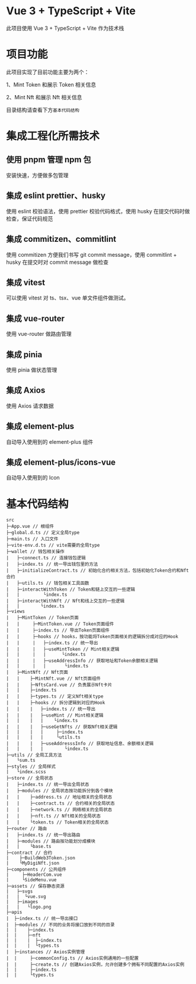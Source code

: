 # Vue 3 + TypeScript + Vite

此项目使用 Vue 3 + TypeScript + Vite 作为技术栈

# 项目功能

此项目实现了目前功能主要为两个：

1、Mint Token 和展示 Token 相关信息

2、Mint Nft 和展示 Nft 相关信息

目录结构请查看下方`基本代码结构`

# 集成工程化所需技术

## 使用 pnpm 管理 npm 包

安装快速，方便做多包管理

## 集成 eslint prettier、husky

使用 eslint 校验语法，使用 prettier 校验代码格式，使用 husky 在提交代码时做检查，保证代码规范

## 集成 commitizen、commitlint

使用 commitizen 方便我们书写 git commit message，使用 commitlint + husky 在提交时对 commit message 做检查

## 集成 vitest

可以使用 vitest 对 ts、tsx、vue 单文件组件做测试。

## 集成 vue-router

使用 vue-router 做路由管理

## 集成 pinia

使用 pinia 做状态管理

## 集成 Axios

使用 Axios 请求数据

## 集成 element-plus

自动导入使用到的 element-plus 组件

## 集成 element-plus/icons-vue

自动导入使用到的 Icon

# 基本代码结构

```
src
├─App.vue // 根组件
├─global.d.ts // 定义全局type
├─main.ts // 入口文件
├─vite-env.d.ts // vite需要的全局type
├─wallet // 钱包相关操作
|   ├─connect.ts // 连接钱包逻辑
|   ├─index.ts // 统一导出钱包里的方法
|   ├─initializeContract.ts // 初始化合约相关方法，包括初始化Token合约和Nft合约
|   ├─utils.ts // 钱包相关工具函数
|   ├─interactWithToken // Token和链上交互的一些逻辑
|   |         └index.ts
|   ├─interactWithNft // Nft和线上交互的一些逻辑
|   |        └index.ts
├─views
|   ├─MintToken // Token页面
|   |     ├─MintToken.vue // Token页面组件
|   |     ├─index.ts // 导出Token页面组件
|   |     ├─hooks // hooks，按功能将Token页面相关的逻辑拆分成对应的Hook
|   |     |   ├─index.ts // 统一导出
|   |     |   ├─useMintToken // Mint相关逻辑
|   |     |   |      └index.ts
|   |     |   ├─useAddressInfo // 获取地址和Token余额相关逻辑
|   |     |   |       └index.ts
|   ├─MintNft // Nft页面
|   |    ├─MintNft.vue // Nft页面组件
|   |    ├─NftsCard.vue // 负责展示Nft卡片
|   |    ├─index.ts
|   |    ├─types.ts // 定义Nft相关type
|   |    ├─hooks // 拆分逻辑到对应的Hook
|   |    |   ├─index.ts // 统一导出
|   |    |   ├─useMint // Mint相关逻辑
|   |    |   |    └index.ts
|   |    |   ├─useGetNfts // 获取Nft相关逻辑
|   |    |   |     ├─index.ts
|   |    |   |     └utils.ts
|   |    |   ├─useAddresssInfo // 获取地址信息、余额相关逻辑
|   |    |   |        └index.ts
├─utils // 全局工具方法
|   └sum.ts
├─styles // 全局样式
|   └index.scss
├─store // 全局状态
|   ├─index.ts // 统一导出全局状态
|   ├─modules // 全局状态按功能拆分到各个模块
|   |    ├─address.ts // 地址相关的全局状态
|   |    ├─contract.ts // 合约相关的全局状态
|   |    ├─network.ts // 网络相关的全局状态
|   |    ├─nft.ts // Nft相关的全局状态
|   |    └token.ts // Token相关的全局状态
├─router // 路由
|   ├─index.ts // 统一导出路由
|   ├─modules // 路由按功能划分成模块
|   |    └base.ts
├─contract // 合约
|    ├─BuildWeb3Token.json
|    └MyDigiNft.json
├─components // 公共组件
|     ├─HeaderCom.vue
|     └SideMenu.vue
├─assets // 保存静态资源
|   ├─svgs
|   |  └vue.svg
|   ├─images
|   |   └logo.png
├─apis
|  ├─index.ts // 统一导出接口
|  ├─modules // 不同的业务将接口放到不同的目录
|  |    ├─index.ts
|  |    ├─nft
|  |    |  ├─index.ts
|  |    |  └types.ts
|  ├─instances // Axios实例管理
|  |     ├─commonConfig.ts // Axios实例通用的一些配置
|  |     ├─create.ts // 创建Axios实例，允许创建多个拥有不同配置的Axios实例
|  |     ├─index.ts
|  |     └types.ts
```
